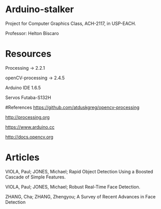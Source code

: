 # Arduino-stalker

Project for Computer Graphics Class, ACH-2117, in USP-EACH.

Professor: Helton Bíscaro

# Resources

Processing -> 2.2.1

openCV-processing -> 2.4.5

Arduino IDE 1.6.5

Servos Futaba-S132H



#References
https://github.com/atduskgreg/opencv-processing

http://processing.org

https://www.arduino.cc

http://docs.opencv.org

# Articles

VIOLA, Paul; JONES, Michael; Rapid Object Detection Using a Boosted Cascade of Simple Features.

VIOLA, Paul; JONES, Michael; Robust Real-Time Face Detection.

ZHANG, Cha; ZHANG, Zhengyou; A Survey of Recent Advances in Face Detection
